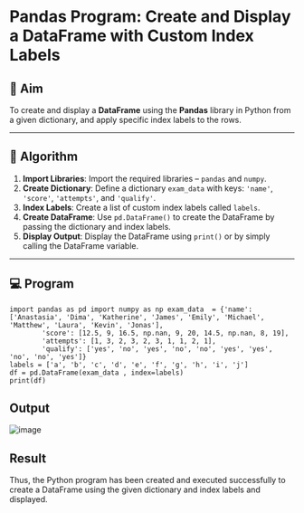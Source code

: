 # Pandas Program: Create and Display a DataFrame with Custom Index Labels

## 🎯 Aim

To create and display a **DataFrame** using the **Pandas** library in Python from a given dictionary, and apply specific index labels to the rows.

---

## 🧠 Algorithm

1. **Import Libraries**: Import the required libraries – `pandas` and `numpy`.
2. **Create Dictionary**: Define a dictionary `exam_data` with keys: `'name'`, `'score'`, `'attempts'`, and `'qualify'`.
3. **Index Labels**: Create a list of custom index labels called `labels`.
4. **Create DataFrame**: Use `pd.DataFrame()` to create the DataFrame by passing the dictionary and index labels.
5. **Display Output**: Display the DataFrame using `print()` or by simply calling the DataFrame variable.

---

## 💻 Program
```
import pandas as pd import numpy as np exam_data  = {'name': ['Anastasia', 'Dima', 'Katherine', 'James', 'Emily', 'Michael', 'Matthew', 'Laura', 'Kevin', 'Jonas'], 
        'score': [12.5, 9, 16.5, np.nan, 9, 20, 14.5, np.nan, 8, 19], 
        'attempts': [1, 3, 2, 3, 2, 3, 1, 1, 2, 1], 
        'qualify': ['yes', 'no', 'yes', 'no', 'no', 'yes', 'yes', 'no', 'no', 'yes']}
labels = ['a', 'b', 'c', 'd', 'e', 'f', 'g', 'h', 'i', 'j'] 
df = pd.DataFrame(exam_data , index=labels)
print(df)
```

## Output

![image](https://github.com/user-attachments/assets/2f98d5cc-27f8-419e-96f3-7c68f60275af)


## Result

Thus, the Python program has been created and executed successfully to create a DataFrame using the given dictionary and index labels and displayed.



